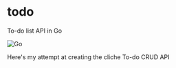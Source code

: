 # todo
To-do list API in Go

![Go](https://github.com/thealamu/todo/workflows/Go/badge.svg?branch=master)

Here's my attempt at creating the cliche To-do CRUD API
